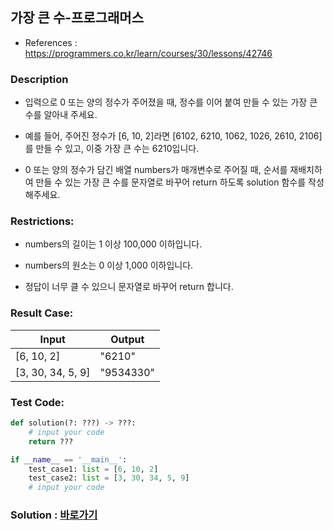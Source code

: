 ## 가장 큰 수-프로그래머스

* References : https://programmers.co.kr/learn/courses/30/lessons/42746

### Description

* 입력으로 0 또는 양의 정수가 주어졌을 때, 정수를 이어 붙여 만들 수 있는 가장 큰 수를 알아내 주세요.

* 예를 들어, 주어진 정수가 [6, 10, 2]라면 [6102, 6210, 1062, 1026, 2610, 2106]를 만들 수 있고, 이중 가장 큰 수는 6210입니다.

* 0 또는 양의 정수가 담긴 배열 numbers가 매개변수로 주어질 때, 순서를 재배치하여 만들 수 있는 가장 큰 수를 문자열로 바꾸어 return 하도록 solution 함수를 작성해주세요.


### Restrictions:

* numbers의 길이는 1 이상 100,000 이하입니다.

* numbers의 원소는 0 이상 1,000 이하입니다.

* 정답이 너무 클 수 있으니 문자열로 바꾸어 return 합니다.

### Result Case:
| Input | Output |
|---|---|
| [6, 10, 2] | 	"6210" |
| [3, 30, 34, 5, 9] | "9534330" |


### Test Code:
```python
def solution(?: ???) -> ???:
    # input your code
    return ???

if __name__ == '__main__':
    test_case1: list = [6, 10, 2]
    test_case2: list = [3, 30, 34, 5, 9]
    # input your code
```

### Solution : [바로가기](https://github.com/takhyun12/Algorithm-Essential-Training/blob/main/Solutions/open_chat.py)
